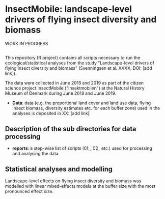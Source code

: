 # InsectMobile: landscape-level drivers of flying insect diversity and biomass 
WORK IN PROGRESS
## 
This repository (R project) contains all scripts necessary to run the ecological/statistical analyses from the study "Landscape-level drivers of flying insect diversity and biomass" (Svenningsen et al. XXXX, DOI: [add link]).

The data were collected in June 2018 and 2019 as part of the citizen science project InsectMobile ("Insektmobilen") at the Natural History Museum of Denmark during June 2018 and June 2019.

* **Data**: data (e.g. the proportional land cover and land use data, flying insect biomass, diversity estimates etc. for each buffer zone) used in the analyses is deposited in XX: [add link]

## Description of the sub directories for data processing ##

* **reports**: a step-wise list of scripts (01_, 02_ etc.) used for processing and analysing the data

## Statistical analyses and modelling ##
Landscape-level effects on flying insect diversity and biomass was modelled with linear mixed-effects models at the buffer size with the most pronounced effect size.
